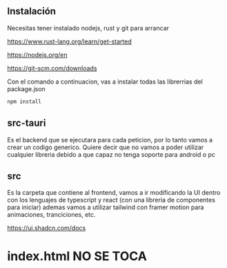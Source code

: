 ## Instalación
Necesitas tener instalado nodejs, rust y git para arrancar

https://www.rust-lang.org/learn/get-started

https://nodejs.org/en

https://git-scm.com/downloads

Con el comando a continuacion, vas a instalar todas las librerrias del package.json
```bash
npm install
```

## src-tauri

Es el backend que se ejecutara para cada peticion, por lo tanto vamos a crear un codigo generico. Quiere decir que no vamos a poder utilizar cualquier libreria debido a que capaz no tenga soporte para android o pc

## src
Es la carpeta que contiene al frontend, vamos a ir modificando la UI dentro con los lenguajes de typescript y react (con una libreria de componentes para iniciar) ademas vamos a utilizar tailwind con framer motion para animaciones, tranciciones, etc.

https://ui.shadcn.com/docs

# index.html NO SE TOCA
